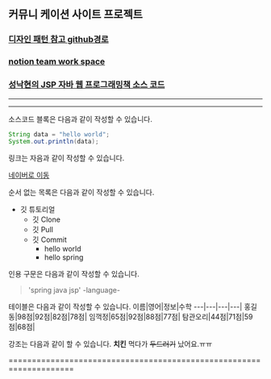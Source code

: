 ## 커뮤니 케이션 사이트 프로젝트

### [디자인 패턴 참고 github경로](https://github.com/benjimr/Converge-Social-Media-Website-Backend.git)
### [notion team work space](https://www.notion.so/invite/e71a006af10126121f97bea8e33adb04cc3e06fd)
### [성낙현의 JSP 자바 웹 프로그래밍책 소스 코드](https://github.com/goldenrabbit2020/musthave_jsp.git)

<hr>
<hr>

소스코드 블록은 다음과 같이 작성할 수 있습니다. 

```java
String data = "hello world";
System.out.println(data);
```

링크는 자음과 같이 작성할 수 있습니다. 

[네이버로 이동](https://www.naver.com/)

순서 없는 목록은 다음과 같이 작성할 수 있습니다.

* 깃 튜토리얼
  * 깃 Clone
  * 깃 Pull
  * 깃 Commit
    * hello world
    * hello spring
    
인용 구문은 다음과 같이 작성할 수 있습니다. 
> 'spring java jsp' -language-

 테이블은 다음과 같이 작성할 수 있습니다.
 이름|영어|정보|수학
 ---|---|---|---|
 홍길동|98점|92점|82점|78점|
 임꺽정|65점|92점|88점|77점|
 탐관오리|44점|71점|59점|68점|
 
 강조는 다음과 같이 할 수 있습니다.
 **치킨** 먹다가 ~~두드러기~~ 났어요.ㅠㅠ

====================================================================



